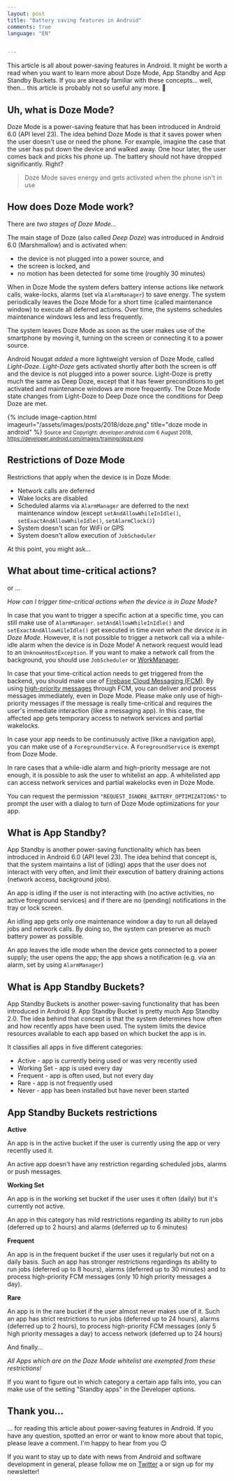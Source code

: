 ```yaml
---
layout: post
title: "Battery saving features in Android"
comments: true
language: "EN"


---
```


This article is all about power-saving features in Android. It might be worth a read when you want to learn more about Doze Mode, App Standby and App Standby Buckets. If you are already familiar with these concepts... well, then... this article is probably not so useful any more. :speak_no_evil:


## Uh, what is Doze Mode?

Doze Mode is a power-saving feature that has been introduced in Android 6.0 (API level 23).
The idea behind Doze Mode is that it saves power when the user doesn't use or need the phone. For example, imagine the case that the user has put down the device and walked away. One hour later, the user comes back and picks his phone up. The battery should not have dropped significantly. Right?

>Doze Mode saves energy and gets activated when the phone isn't in use

## How does Doze Mode work?

There are *two stages of Doze Mode...*

The main stage of Doze (also called *Deep Doze*) was introduced in Android 6.0 (Marshmallow) and is activated when:
- the device is not plugged into a power source, and
- the screen is locked, and
- no motion has been detected for some time (roughly 30 minutes)

When in Doze Mode the system defers battery intense actions like network calls, wake-locks, alarms (set via `AlarmManager`) to save energy. The system periodically leaves the Doze Mode for a short time (called maintenance window) to execute all deferred actions. Over time, the systems schedules maintenance windows less and less frequently.

The system leaves Doze Mode as soon as the user makes use of the smartphone by moving it, turning on the screen or connecting it to a power source.

Android Nougat *added* a more lightweight version of Doze Mode, called *Light-Doze*.
*Light-Doze* gets activated shortly after both the screen is off and the device is not plugged into a power source.
Light-Doze is pretty much the same as Deep Doze, except that it has fewer preconditions to get activated and maintenance windows are more frequently. The Doze Mode state changes from Light-Doze to Deep Doze once the conditions for Deep Doze are met.

{% include image-caption.html imageurl="/assets/images/posts/2018/doze.png" title="doze mode in android"  %}
<small>Source and Copyright: <i>developer.android.com</i> 6 August 2018, <a href="https://developer.android.com/images/training/doze.png">https://developer.android.com/images/training/doze.png</a></small>

## Restrictions of Doze Mode

Restrictions that apply when the device is in Doze Mode:
- Network calls are deferred
- Wake locks are disabled
- Scheduled alarms via `AlarmManager` are deferred to the next maintenance window
(except `setAndAllowWhileInIdle()`, `setExactAndAllowWhileIdle()`, `setAlarmClock()`)
- System doesn't scan for WiFi or GPS
- System doesn't allow execution of `JobScheduler`

At this point, you might ask...

## What about time-critical actions?

or ...

*How can I trigger time-critical actions when the device is in Doze Mode?*

In case that you want to trigger a specific action at a specific time, you can still make use of `AlarmManager`.
`setAndAllowWhileInIdle()` and `setExactAndAllowHileIdle()` get executed in time <i>even when the device is in Doze Mode.</i>
However, it is not possible to trigger a network call via a while-idle alarm when the device is in Doze Mode! A network request would lead to an `UnknownHostException`. If you want to make a network call from the background, you should use `JobScheduler` or <a href="https://www.andreasschrade.com/android-how-to-workmanager">WorkManager</a>.

In case that your time-critical action needs to get triggered from the backend, you should make use of <a href="https://firebase.google.com/docs/cloud-messaging/" target="_blank">Firebase Cloud Messaging (FCM)</a>.
By using <a href="https://firebase.google.com/docs/cloud-messaging/admin/send-messages" target="_blank">high-priority messages</a> through FCM, you can deliver and process messages immediately, even in Doze Mode. Please make only use of high-priority messages if the message is really time-critical and requires the user's immediate interaction (like a messaging app). In this case, the affected app gets temporary access to network services and partial wakelocks.

In case your app needs to be continuously active (like a navigation app), you can make use of a `ForegroundService`.
A `ForegroundService` is exempt from Doze Mode.

In rare cases that a while-idle alarm and high-priority message are not enough, it is possible to ask the user to whitelist an app. A whitelisted app can access network services and partial wakelocks even in Doze Mode.

You can request the permission `"REQUEST_IGNORE_BATTERY_OPTIMIZATIONS"` to prompt the user with a dialog to turn of Doze Mode optimizations for your app.


## What is App Standby?

App Standby is another power-saving functionality which has been introduced in Android 6.0 (API level 23). The idea behind that concept is, that the system maintains a list of (idling) apps that the user does not interact with very often, and limit their execution of battery draining actions (network access, background jobs).

An app is idling if the user is not interacting with (no active activities, no active foreground services) and if there are no (pending) notifications in the tray or lock screen.

An idling app gets only one maintenance window a day to run all delayed jobs and network calls. By doing so, the system can preserve as much battery power as possible.

An app leaves the idle mode when the device gets connected to a power supply; the user opens the app; the app shows a notification (e.g. via an alarm, set by using `AlarmManager`)


## What is App Standby Buckets?

App Standby Buckets is another power-saving functionality that has been introduced in Android 9. App Standby Bucket is pretty much App Standby 2.0. The idea behind that concept is that the system determines how often and how recently apps have been used. The system limits the device resources available to each app based on which bucket the app is in.

It classifies all apps in five different categories:
- Active - app is currently being used or was very recently used
- Working Set - app is used every day
- Frequent - app is often used, but not every day
- Rare - app is not frequently used
- Never - app has been installed but have never been started


## App Standby Buckets restrictions

**Active**

An app is in the active bucket if the user is currently using the app or very recently used it.

An active app doesn't have any restriction regarding scheduled jobs, alarms or push messages.

**Working Set**

An app is in the working set bucket if the user uses it often (daily) but it's currently not active.

An app in this category has mild restrictions regarding its ability to run jobs (deferred up to 2 hours) and alarms (deferred up to 6 minutes)

**Frequent**

An app is in the frequent bucket if the user uses it regularly but not on a daily basis. 
Such an app has stronger restrictions regardings its ability to run jobs (deferred up to 8 hours), alarms (deferred up to 30 minutes) and to process high-priority FCM messages (only 10 high priority messages a day).
  
**Rare**

An app is in the rare bucket if the user almost never makes use of it. Such an app has strict restrictions to run jobs (deferred up to 24 hours), alarms (deferred up to 2 hours), to process high-priority FCM messages (only 5 high priority messages a day) to access network (deferred up to 24 hours)


And finally...

*All Apps which are on the Doze Mode whitelist are exempted from these restrictions!*


If you want to figure out in which category a certain app falls into, you can make use of the setting "Standby apps" in the Developer options.

## Thank you...

... for reading this article about power-saving features in Android. If you have any question, spotted an error or want to know more about that topic, please leave a comment. I'm happy to hear from you :blush:

If you want to stay up to date with news from Android and software development in general, please follow me on <a href="https://twitter.com/andreasschrade" target="_blank">Twitter</a> a or sign up for my newsletter!